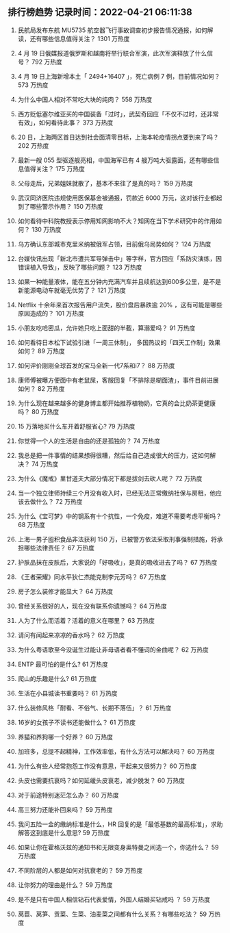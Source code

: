 
## 排行榜趋势 记录时间：2022-04-21 06:11:38
  
  1. 民航局发布东航 MU5735 航空器飞行事故调查初步报告情况通报，如何解读，还有哪些信息值得关注？ 1301 万热度
    
  2. 4 月 19 日俄媒报道俄罗斯和越南将举行联合军演，此次军演释放了什么信号？ 792 万热度
    
  3. 4 月 19 日上海新增本土「 2494+16407 」，死亡病例 7 例，目前情况如何？ 573 万热度
    
  4. 为什么中国人相对不常吃大块的纯肉？ 558 万热度
    
  5. 西方贬低塞尔维亚买的中国装备「过时」，武契奇回应「不仅不过时，还非常有效」，如何看待此事？ 373 万热度
    
  6. 20 日，上海两区首日达到社会面清零目标，上海本轮疫情拐点要到来了吗？ 202 万热度
    
  7. 最新一艘 055 型驱逐舰亮相，中国海军已有 4 艘万吨大驱露面，还有哪些信息值得关注？ 175 万热度
    
  8. 父母走后，兄弟姐妹就散了，基本不来往了是真的吗？ 159 万热度
    
  9. 武汉同济医院违规使用医保基金被通报，罚款近 6000 万元，这对该行业都起到了哪些警示作用？ 150 万热度
    
  10. 如何看待中科院教授表示停用知网影响不大？知网在当下学术研究中的作用如何？ 130 万热度
    
  11. 乌方确认东部城市克里米纳被俄军占领，目前俄乌局势如何？ 124 万热度
    
  12. 台媒快讯出现「新北市遭共军导弹击中」等字样，官方回应「系防灾演练，因错误植入导致」，反映了哪些问题？ 123 万热度
    
  13. 如果一种能量液体，能在五分钟内充满汽车并且续航达到600多公里，是不是新能源电动车就毫无优势了？ 121 万热度
    
  14. Netflix 十余年来首次报告用户流失，股价盘后暴跌逾 20% ，这有可能是哪些原因造成的？ 101 万热度
    
  15. 小朋友吃哈密瓜，允许她只吃上面甜的半截，算溺爱吗？ 91 万热度
    
  16. 如何看待日本松下试验引进「一周三休制」， 多国热议的「四天工作制」效果如何？ 89 万热度
    
  17. 如何评价刚刚全球首发的宝马全新一代7系和i7？ 88 万热度
    
  18. 康师傅被曝方便面中有老鼠屎，客服回复「不排除是糊面渣」，事件目前进展如何？ 82 万热度
    
  19. 为什么现在越来越多的健身博主都开始推荐植物奶，它真的会比奶茶更健康吗？ 80 万热度
    
  20. 15 万落地买什么车开着舒服省心? 79 万热度
    
  21. 你觉得一个人的生活是自由的还是孤独的？ 74 万热度
    
  22. 我总是把一件事情的结果想得很糟，然后给自己造成很大的压力，这如何解决？ 74 万热度
    
  23. 为什么《魔戒》里甘道夫大部分情况下都是拔剑去砍人呢？ 72 万热度
    
  24. 当一个独立律师持续三个月没有收入时，已经无法正常缴纳社保与房租，他应该去做什么？ 72 万热度
    
  25. 为什么《宝可梦》中的钢系有十个抗性，一个免疫，难道不需要考虑平衡吗？ 68 万热度
    
  26. 上海一男子囤积食品非法获利 150 万，已被警方依法采取刑事强制措施，将承担哪些法律责任？ 67 万热度
    
  27. 护肤品抹在皮肤后，大家说的「好吸收」，是真的吸收进去了吗？ 67 万热度
    
  28. 《王者荣耀》同水平狄仁杰能克制李元芳吗？ 67 万热度
    
  29. 房子怎么装修才能显大？ 64 万热度
    
  30. 曾经关系很好的人，现在没有联系你遗憾吗？ 64 万热度
    
  31. 人为了什么而活着？活着的意义在哪里？ 63 万热度
    
  32. 请问有闻起来凉凉的香水吗？ 62 万热度
    
  33. 为什么粤语歌至今没诞生过能让非母语者看不懂词的金曲呢？ 62 万热度
    
  34. ENTP 最可怕的是什么? 61 万热度
    
  35. 爬山的乐趣是什么? 61 万热度
    
  36. 生活在小县城读书重要吗？ 61 万热度
    
  37. 什么装修风格「耐看、不俗气、长期不落伍」？ 61 万热度
    
  38. 16岁的女孩子不读书还能做什么？ 61 万热度
    
  39. 养猫和养狗哪一个好养？ 60 万热度
    
  40. 加班多，总提不起精神，工作效率低，有什么方法可以解决吗？ 60 万热度
    
  41. 为什么有些人经常抱怨工作没有意思，干起来又很努力？ 60 万热度
    
  42. 头皮也需要抗衰吗？如何延缓头皮衰老，减少脱发？ 60 万热度
    
  43. 对于前途特别迷茫怎么办？ 60 万热度
    
  44. 高三努力还能补回来吗？ 59 万热度
    
  45. 我问五险一金的缴纳标准是什么，HR 回复的是「最低基数的最高标准」，求助解答这到底是什么意思? 59 万热度
    
  46. 如果让你在霍格沃兹的通知书和无限变身奥特曼之间选一个，你选什么？ 59 万热度
    
  47. 不同阶层的人都是如何对抗衰老的？ 59 万热度
    
  48. 让你努力的理由是什么？ 59 万热度
    
  49. 是不是只有中国人相信钻石代表爱情，外国人结婚买钻戒吗 ？ 59 万热度
    
  50. 莴苣、莴笋、贡菜、生菜、油麦菜之间都有什么关系？有哪些吃法？ 59 万热度
    